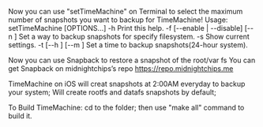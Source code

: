 Now you can use "setTimeMachine" on Terminal to select the maximum number of snapshots you want to backup for TimeMachine!
Usage:	setTimeMachine [OPTIONS...]
  -h    Print this help.
  -f <vol> [--enable | --disable] [--n <number>]
        Set a way to backup snapshots for specify filesystem.
  -s    Show current settings.
  -t [--h <hour>] [--m <minute>]
        Set a time to backup snapshots(24-hour system).

Now you can use Snapback to restore a snapshot of the root/var fs
You can get Snapback on midnightchips’s repo https://repo.midnightchips.me

TimeMachine on iOS will creat snapshots at 2:00AM everyday to backup your system;
Will create rootfs and datafs snapshots by default;

To Build TimeMachine:
cd to the folder; then use "make all" command to build it.
